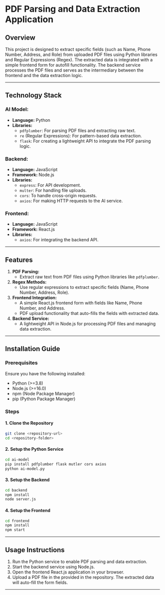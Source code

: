 # PDF Parsing and Data Extraction Application

## Overview
This project is designed to extract specific fields (such as Name, Phone Number, Address, and Role) from uploaded PDF files using Python libraries and Regular Expressions (Regex). The extracted data is integrated with a simple frontend form for autofill functionality. The backend service processes the PDF files and serves as the intermediary between the frontend and the data extraction logic.

---

## Technology Stack

### **AI Model:**
- **Language:** Python
- **Libraries:**
  - `pdfplumber`: For parsing PDF files and extracting raw text.
  - `re` (Regular Expressions): For pattern-based data extraction.
  - `flask`: For creating a lightweight API to integrate the PDF parsing logic.

### **Backend:**
- **Language:** JavaScript
- **Framework:** Node.js
- **Libraries:**
  - `express`: For API development.
  - `multer`: For handling file uploads.
  - `cors`: To handle cross-origin requests.
  - `axios`: For making HTTP requests to the AI service.

### **Frontend:**
- **Language:** JavaScript
- **Framework:** React.js
- **Libraries:**
  - `axios`: For integrating the backend API.

---

## Features
1. **PDF Parsing:**
   - Extract raw text from PDF files using Python libraries like `pdfplumber`.
2. **Regex Methods:**
   - Use regular expressions to extract specific fields (Name, Phone Number, Address, Role).
3. **Frontend Integration:**
   - A simple React.js frontend form with fields like Name, Phone Number, and Address.
   - PDF upload functionality that auto-fills the fields with extracted data.
4. **Backend Service:**
   - A lightweight API in Node.js for processing PDF files and managing data extraction.

---

## Installation Guide

### Prerequisites
Ensure you have the following installed:
- Python (>=3.8)
- Node.js (>=16.0)
- npm (Node Package Manager)
- pip (Python Package Manager)

### Steps

#### 1. Clone the Repository
```bash
git clone <repository-url>
cd <repository-folder>
```
#### 2. Setup the Python Service
```bash
cd ai-model
pip install pdfplumber flask mutler cors axios
python ai-model.py
```

#### 3. Setup the Backend
```bash
cd backend
npm install
node server.js
```

#### 4. Setup the Frontend
```bash
cd frontend
npm install
npm start
```

---

## Usage Instructions
1. Run the Python service to enable PDF parsing and data extraction.
2. Start the backend service using Node.js.
3. Open the frontend React.js application in your browser.
4. Upload a PDF file in the provided in the repository. The extracted data will auto-fill the form fields.

---
